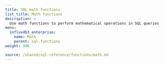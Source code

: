 ```yaml
---
title: SQL math functions
list_title: Math functions
description: >
  Use math functions to perform mathematical operations in SQL queries.
menu:
  influxdb3_enterprise:
    name: Math
    parent: sql-functions    
weight: 306

source: /shared/sql-reference/functions/math.md
---
```


<!-- 
The content of this page is at /content/shared/sql-reference/functions/math.md
-->